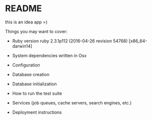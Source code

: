 # README

this is an idea app =)

Things you may want to cover:

* Ruby version ruby 2.3.1p112 (2016-04-26 revision 54768) [x86_64-darwin14]

* System dependencies written in Osx

* Configuration

* Database creation

* Database initialization

* How to run the test suite

* Services (job queues, cache servers, search engines, etc.)

* Deployment instructions
